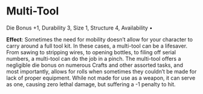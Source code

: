 # Multi-Tool

Die Bonus +1, Durability 3, Size 1, Structure 4, Availability •

**Effect**: Sometimes the need for mobility doesn’t allow for
your character to carry around a full tool kit. In these cases, a
multi-tool can be a lifesaver. From sawing to stripping wires,
to opening bottles, to filing off serial numbers, a multi-tool
can do the job in a pinch. The multi-tool offers a negligible
die bonus on numerous Crafts and other assorted tasks,
and most importantly, allows for rolls when sometimes they
couldn’t be made for lack of proper equipment. While not made for use as a weapon, it can serve as one, causing zero
lethal damage, but suffering a -1 penalty to hit.